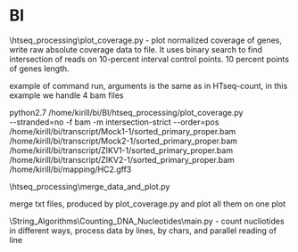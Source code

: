 # BI

\htseq_processing\plot_coverage.py - plot normalized coverage of genes, write raw absolute coverage 
data to file. It uses binary search to find intersection of reads on 10-percent interval control points. 
10 percent points of genes length. 

example of command run, arguments is the same as in HTseq-count, in this example we handle 4 bam files



python2.7 /home/kirill/bi/BI/htseq_processing/plot_coverage.py \
--stranded=no -f bam -m intersection-strict --order=pos \
/home/kirill/bi/transcript/Mock1-1/sorted_primary_proper.bam \
/home/kirill/bi/transcript/Mock2-1/sorted_primary_proper.bam \
/home/kirill/bi/transcript/ZIKV1-1/sorted_primary_proper.bam \
/home/kirill/bi/transcript/ZIKV2-1/sorted_primary_proper.bam \
/home/kirill/bi/mapping/HC2.gff3


\htseq_processing\merge_data_and_plot.py

merge txt files, produced by plot_coverage.py and plot all them on one plot


\String_Algorithms\Counting_DNA_Nucleotides\main.py - count nucliotides in different ways, process data by lines, 
by chars, and parallel reading of line
